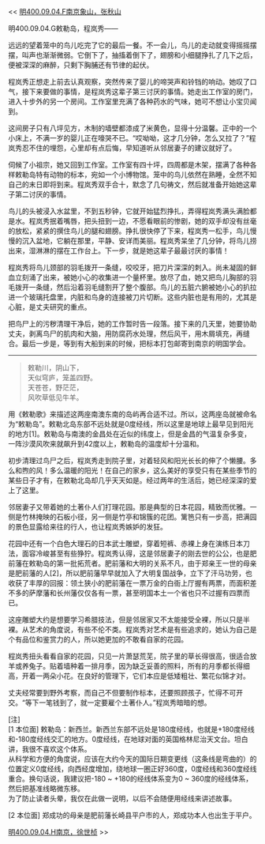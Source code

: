 << [明400.09.04.F南京象山，张秋山](明400.09.04.F南京象山，张秋山.md)

明400.09.04.G敕勒岛，程岚秀——

远远的望着笼中的鸟儿吃完了它的最后一餐。不一会儿，鸟儿的走动就变得摇摇摆摆，叫声也渐渐微弱。它倒下了，抽搐着倒下了，翅膀和小细腿挣扎了几下之后，便被深深的麻醉，只剩下胸脯还有节律的起伏。

程岚秀正想走上前去认真观察，突然传来了婴儿的啼哭声和铃铛的响动。她叹了口气，接下来要做的事情，是程岚秀这辈子第三讨厌的事情。她走出工作室的房门，进入十步外的另一个房间。工作室里充满了各种药水的气味，她可不想让小宝贝闻到。

这间房子只有八坪见方，木制的墙壁都漆成了米黄色，显得十分温馨。正中的一个小床上，不满一岁的婴儿正在嚎哭不已。“哎呦呦，这才几分钟，怎么又拉了？”程岚秀忍不住的埋怨，心里却有点后悔，早知道听从邻居妻子的建议就好了。

伺候了小祖宗，她又回到工作室。工作室有四十坪，四周都是木架，摆满了各种各样敕勒岛特有动物的标本，宛如一个小博物馆。笼中的鸟儿依然在熟睡，全然不知自己的末日即将到来。程岚秀双手合十，默念了几句祷文，然后就准备开始她这辈子第二讨厌的事情。

鸟儿的头被浸入水盆里，不到五秒钟，它就开始猛烈挣扎，弄得程岚秀满头满脸都是水。程岚秀抿着嘴唇，把头扭到一边，不愿看眼前的惨剧，她的双手却没有丝毫的放松，紧紧的撰住鸟儿的腿和翅膀。挣扎很快停了下来，程岚秀一松手，鸟儿慢慢的沉入盆地，它躺在那里，平静、安详而美丽。程岚秀呆坐了几分钟，将鸟儿捞出来，湿淋淋的摆在工作台上。下一步，就是她这辈子最最讨厌的事情！

程岚秀将鸟儿颈部的羽毛拨开一条缝，咬咬牙，把刀片深深的刺入。尚未凝固的鲜血立刻涌了出来，被她小心的收集进一个量杯里。放尽了血，她又把鸟儿胸部的羽毛拨开一条缝，然后沿着羽毛缝割开了整个腹部。鸟儿的五脏六腑被她小心的扒拉进一个玻璃托盘里，内脏和鸟身的连接被刀片切断。这些内脏也是有用的，尤其是心脏，是丈夫研究的重点。

把鸟尸上的污秽清理干净后，她的工作暂时告一段落。接下来的几天里，她要协助丈夫，剥离鸟尸的肌肉和大脑，用防腐药水处理，然后风干，用木屑填充，再缝合。最后一步是，等到有大船到来的时候，把标本打包邮寄到南京的明国学会。

***

> 敕勒川，阴山下，  
> 天似穹庐，笼盖四野。  
> 天苍苍，野茫茫，  
> 风吹草低见牛羊。

用《敕勒歌》来描述这两座南澳东南的岛屿再合适不过。所以，这两座岛就被命名为“敕勒岛”。敕勒北岛东部不远处就是0度经线，所以这里是地球上最早见到阳光的地方[1]。敕勒岛与南澳的金昌处在近似的纬度上，但是金昌的气温复杂多变，一阵沙漠风吹来就飙升到42度以上，敕勒岛的温度却十分温和。

初步清理过鸟尸之后，程岚秀走到院子里，对着轻风和阳光长长的伸了个懒腰。多么和煦的风！多么温暖的阳光！在自己的家乡，这么美好的享受只有在某些季节的某些日子才有，在敕勒北岛却几乎天天如是。经过两年的生活后，她已经深深的爱上了这里。

邻居妻子又带着她的土著仆人们打理花园。那是典型的日本花园，精致而优雅。一侧是竹林掩映的石板小径，另一侧是竹亭和锦簇的花团。篱笆只有一步高，把满园的景色显露给来往的行人，也让程岚秀嫉妒的发狂。

花园中还有一个白色大理石的日本武士雕塑，穿着短裤、赤裸上身在演练日本刀法，面容冷峻甚至有些狰狞。程岚秀认得，这是邻居妻子的刚去世的公公，也是肥前藩在敕勒岛的第一批拓荒者。肥前藩和大明的关系不凡，由于郑亲王一世的母亲是肥前藩的人[2]，所以肥前藩早早就加入了大明复国战争，立下了汗马功劳，也收获了丰厚的回报：领土狭小的肥前藩在一票万金的白衙上厅握有两票，而面积差不多的萨摩藩和长州藩仅仅各有一票，甚至明国本土一个省也只不过握有四票而已。

这座雕塑大约是想要学习希腊技法，但是邻居家又不太能接受全裸，所以只是半裸。从艺术的角度说，有些不伦不类。程岚秀对艺术是有些追求的，她认为自己是个有品位和鉴赏力的人，所以她更加的不敢看自家的花园。

程岚秀扭头看看自家的花园，只见一片萧瑟荒芜，院子里的草长得很高，很适合放羊或养兔子。贴着墙种着一排月季，因为缺乏妥善的照料，所有的月季都长得细高，开着一两朵小花。在良好的管理下，它们本应是低矮粗壮、繁花似锦才对。

丈夫经常要到野外考察，而自己不但要制作标本，还要照顾孩子，忙得不可开交。“等下一笔钱到了，就一定要雇个土著仆人。”程岚秀暗暗的想。

[注]  
[1 本位面] 敕勒岛：新西兰。新西兰东部不远处是180度经线，也就是+180度经线和-180度经线交汇的地方。0度经线，在地球对面的英国格林尼治天文台。坦白讲，我很不喜欢这个体系。  
从科学和方便的角度说，应该在大约今天的国际日期变更线（这条线是弯曲的）的位置定义0度经线，向西经度增加，绕地球一圈正好360度，0度经线和360度经线重合。换句话说，我建议把-180 ~ +180的经线体系变为0 ~ 360度的经线体系，然后把基准线略微东移。  
为了防止读者头晕，我仅在此做一说明，以后不会随便用经线来讲述故事。

[2 本位面] 郑成功的母亲是肥前藩长崎县平户市的人，郑成功本人也出生于平户。

[明400.09.04.H南京，徐世桢](明400.09.04.H南京，徐世桢.md) >>


